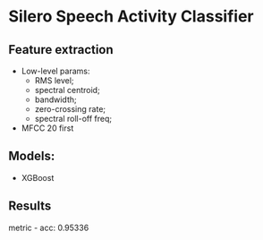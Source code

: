 # Silero Speech Activity Classifier

## Feature extraction
- Low-level params:
  - RMS level; 
  - spectral centroid; 
  - bandwidth; 
  - zero-crossing rate; 
  - spectral roll-off freq;
- MFCC 20 first

## Models:
- XGBoost 

## Results
metric - acc: 0.95336
